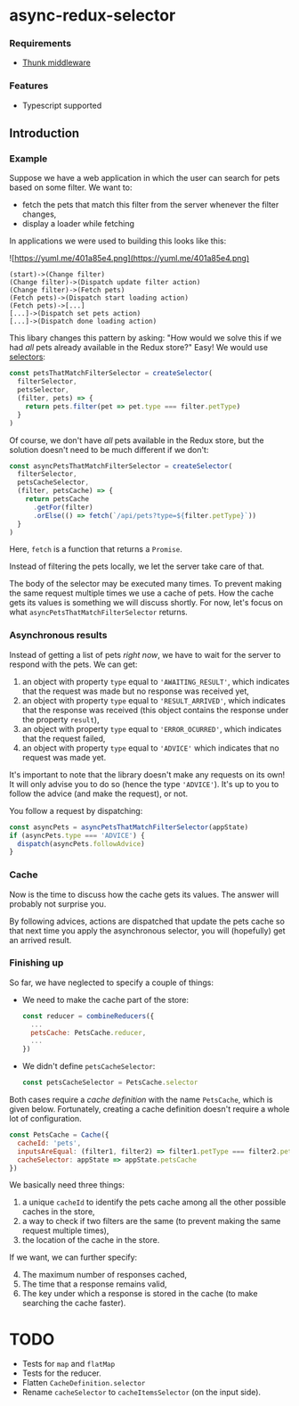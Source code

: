 # async-redux-selector

### Requirements

* [Thunk middleware](https://github.com/gaearon/redux-thunk)

### Features

* Typescript supported

## Introduction

### Example

Suppose we have a web application in which the user can search for pets based on some filter. We want to:

* fetch the pets that match this filter from the server whenever the filter changes,
* display a loader while fetching

In applications we were used to building this looks like this:

![https://yuml.me/401a85e4.png](https://yuml.me/401a85e4.png)

```
(start)->(Change filter)
(Change filter)->(Dispatch update filter action)
(Change filter)->(Fetch pets)
(Fetch pets)->(Dispatch start loading action)
(Fetch pets)->[...]
[...]->(Dispatch set pets action)
[...]->(Dispatch done loading action)
```

This libary changes this pattern by asking: "How would we solve this if we had _all_ pets already available in the Redux store?" Easy! We would use [selectors](https://redux.js.org/recipes/computing-derived-data):

```javascript
const petsThatMatchFilterSelector = createSelector(
  filterSelector,
  petsSelector,
  (filter, pets) => {
    return pets.filter(pet => pet.type === filter.petType)
  }
)
```

Of course, we don't have _all_ pets available in the Redux store, but the solution doesn't need to be much different if we don't:

```javascript
const asyncPetsThatMatchFilterSelector = createSelector(
  filterSelector,
  petsCacheSelector,
  (filter, petsCache) => {
    return petsCache
      .getFor(filter)
      .orElse(() => fetch(`/api/pets?type=${filter.petType}`))
  }
)
```

Here, `fetch` is a function that returns a `Promise`.

Instead of filtering the pets locally, we let the server take care of that.

The body of the selector may be executed many times. To prevent making the same request multiple times we use a cache of pets. How the cache gets its values is something we will discuss shortly. For now, let's focus on what `asyncPetsThatMatchFilterSelector` returns.

### Asynchronous results
Instead of getting a list of pets _right now_, we have to wait for the server to respond with the pets. We can get:

1. an object with property `type` equal to `'AWAITING_RESULT'`, which indicates that the request was made but no response was received yet,
1. an object with property `type` equal to `'RESULT_ARRIVED'`, which indicates that the response was received (this object contains the response under the property `result`),
1. an object with property `type` equal to `'ERROR_OCURRED'`, which indicates that the request failed,
1. an object with property `type` equal to `'ADVICE'` which indicates that no request was made yet.

It's important to note that the library doesn't make any requests on its own! It will only advise you to do so (hence the type `'ADVICE'`). It's up to you to follow the advice (and make the request), or not.

You follow a request by dispatching:

```javascript
const asyncPets = asyncPetsThatMatchFilterSelector(appState)
if (asyncPets.type === 'ADVICE') {
  dispatch(asyncPets.followAdvice)
}
```

### Cache

Now is the time to discuss how the cache gets its values. The answer will probably not surprise you.

By following advices, actions are dispatched that update the pets cache so that next time you apply the asynchronous selector, you will (hopefully) get an arrived result.

### Finishing up

So far, we have neglected to specify a couple of things:

* We need to make the cache part of the store:
    
    ```javascript
    const reducer = combineReducers({
      ...
      petsCache: PetsCache.reducer,
      ...
    })
    ```
    
* We didn't define `petsCacheSelector`:

    ```javascript
    const petsCacheSelector = PetsCache.selector
    ```

Both cases require a _cache definition_ with the name `PetsCache`, which is given below. Fortunately, creating a cache definition doesn't require a whole lot of configuration.

```javascript
const PetsCache = Cache({
  cacheId: 'pets',
  inputsAreEqual: (filter1, filter2) => filter1.petType === filter2.petType,
  cacheSelector: appState => appState.petsCache
})
```

We basically need three things:

1. a unique `cacheId` to identify the pets cache among all the other possible caches in the store,
2. a way to check if two filters are the same (to prevent making the same request multiple times),
3. the location of the cache in the store.

If we want, we can further specify:

4. The maximum number of responses cached,
5. The time that a response remains valid,
6. The key under which a response is stored in the cache (to make searching the cache faster).

# TODO

* Tests for `map` and `flatMap`
* Tests for the reducer.
* Flatten `CacheDefinition.selector`
* Rename `cacheSelector` to `cacheItemsSelector` (on the input side).

